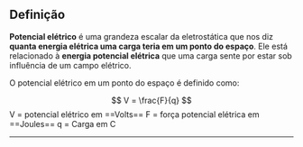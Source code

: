 ## Definição 

**Potencial elétrico** é uma grandeza escalar da eletrostática que nos diz **quanta energia elétrica uma carga teria em um ponto do espaço**. Ele está relacionado à **energia potencial elétrica** que uma carga sente por estar sob influência de um campo elétrico.

O potencial elétrico  em um ponto do espaço é definido como:

$$
V = \frac{F}{q}
$$
V = potencial elétrico em ==Volts==
F = força potencial elétrica em ==Joules==
q = Carga em C

---
